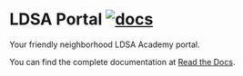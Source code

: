 # LDSA Portal [![docs](https://readthedocs.org/projects/ldsa-portal/badge/?version=latest&style=plastic)](https://ldsa-portal.readthedocs.io/en/latest/)

Your friendly neighborhood LDSA Academy portal.

You can find the complete documentation at [Read the Docs](https://ldsa-portal.readthedocs.io/en/latest/).
